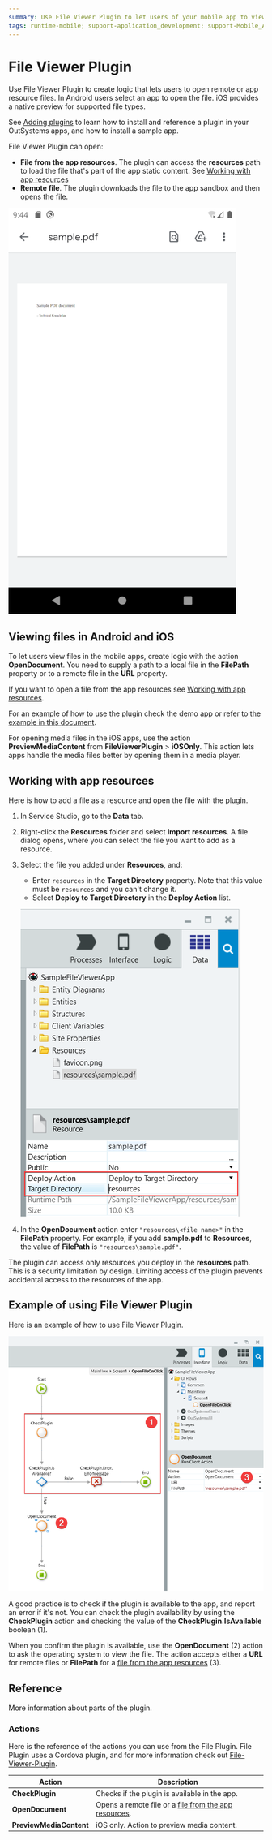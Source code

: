 ```yaml
---
summary: Use File Viewer Plugin to let users of your mobile app to view remote or app resource files.
tags: runtime-mobile; support-application_development; support-Mobile_Apps;
---
```


# File Viewer Plugin

Use File Viewer Plugin to create logic that lets users to open remote or app resource files. In Android users select an app to open the file. iOS provides a native preview for supported file types.

<div class="info" markdown="1">

See [Adding plugins](../intro.md#adding-plugins) to learn how to install and reference a plugin in your OutSystems apps, and how to install a sample app.

</div>

File Viewer Plugin can open:

* **File from the app resources**. The plugin can access the **resources** path to load the file that's part of the app static content. See [Working with app resources](#working-with-app-resources)
* **Remote file**. The plugin downloads the file to the app sandbox and then opens the file.

![File Viewer Plugin](images/file-viewer-preview.png?width=300)


## Viewing files in Android and iOS

To let users view files in the mobile apps, create logic with the action **OpenDocument**. You need to supply a path to a local file in the **FilePath** property or to a remote file in the **URL** property.

If you want to open a file from the app resources see [Working with app resources](#working-with-app-resources).

For an example of how to use the plugin check the demo app or refer to [the example in this document](#example-of-using-file-viewer-plugin).

<div class="info" markdown="1">

For opening media files in the iOS apps, use the action **PreviewMediaContent** from **FileViewerPlugin** > **iOSOnly**. This action lets apps handle the media files better by opening them in a media player.

</div>

## Working with app resources

Here is how to add a file as a resource and open the file with the plugin.

1. In Service Studio, go to the **Data** tab.

2. Right-click the **Resources** folder and select **Import resources**. A file dialog opens, where you can select the file you want to add as a resource.

3. Select the file you added under **Resources**, and:

    * Enter `resources` in the **Target Directory** property. Note that this value must be `resources` and you can't change it.
    * Select **Deploy to Target Directory** in the **Deploy Action** list.

    ![Resources properties for File Viewer](images/resources-file-viewer-ss.png?width=300)

4. In the **OpenDocument** action enter `"resources\<file name>"` in the **FilePath** property. For example, if you add **sample.pdf** to **Resources**, the value of  **FilePath** is `"resources\sample.pdf"`.


<div class="info" markdown="1">

The plugin can access only resources you deploy in the **resources** path. This is a security limitation by design. Limiting access of the plugin prevents accidental access to the resources of the app.

</div>

## Example of using File Viewer Plugin

Here is an example of how to use File Viewer Plugin.

![Open file logic](images/logic-file-viewer-ss.png?width=550)

A good practice is to check if the plugin is available to the app, and report an error if it's not. You can check the plugin availability by using the **CheckPlugin** action and checking the value of the **CheckPlugin.IsAvailable** boolean (1).

When you confirm the plugin is available, use the **OpenDocument** (2) action to ask the operating system to view the file. The action accepts either a **URL** for remote files or **FilePath** for a [file from the app resources](#working-with-app-resources) (3). 

## Reference

More information about parts of the plugin.

### Actions

Here is the reference of the actions you can use from the File Plugin. File Plugin uses a Cordova plugin, and for more information check out [File-Viewer-Plugin](https://github.com/OutSystemsExperts/File-Viewer-Plugin).

| Action                  | Description                                                                          |
| ----------------------- | ------------------------------------------------------------------------------------ |
| **CheckPlugin**         | Checks if the plugin is available in the app.                                        |
| **OpenDocument**        | Opens a remote file or a [file from the app resources](#working-with-app-resources). |
| **PreviewMediaContent** | iOS only. Action to preview media content.                                           |